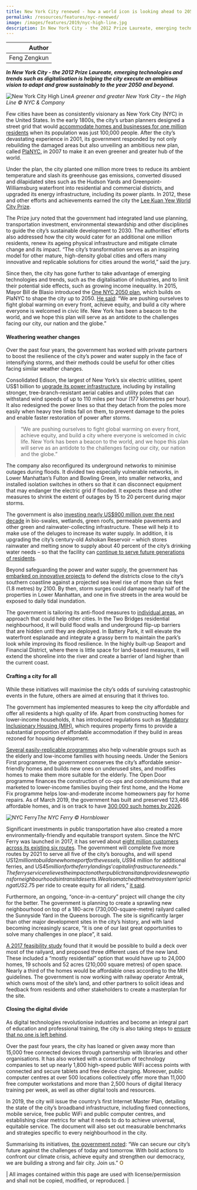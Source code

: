 ```yaml
---
title: New York City renewed - how a world icon is looking ahead to 2050
permalink: /resources/features/nyc-renewed/
image: /images/features/2019/nyc-high-line.jpg
description: In New York City - the 2012 Prize Laureate, emerging technologies and trends such as digitalisation is helping the city execute an ambitious vision to adapt and grow sustainably to the year 2050 and beyond. 
---
```


| Author |
|---:|
| Feng Zengkun |

***In New York City - the 2012 Prize Laureate, emerging technologies and trends such as digitalisation is helping the city execute an ambitious vision to adapt and grow sustainably to the year 2050 and beyond.***

![New York City High Line](/images/features/2019/nyc-high-line.jpg/)*A greener and greater New York City – the High Line © NYC & Company*

Few cities have been as consistently visionary as New York City (NYC) in the United States. In the early 1800s, the city’s urban planners designed a street grid that would [accommodate homes and businesses for one million residents](https://www.thirteen.org/metrofocus/2011/12/is-the-grid-locked-reimagining-manhattans-master-plan/) when its population was just 100,000 people. After the city’s devastating experience in 2001, its government responded by not only rebuilding the damaged areas but also unveiling an ambitious new plan, called [PlaNYC](http://www.nyc.gov/html/planyc/downloads/pdf/publications/full_report_2007.pdf), in 2007 to make it an even greener and greater hub of the world. 

Under the plan, the city planted one million more trees to reduce its ambient temperature and slash its greenhouse gas emissions, converted disused and dilapidated sites such as the Hudson Yards and Greenpoint-Williamsburg waterfront into residential and commercial districts, and upgraded its energy infrastructure, including its power plants. In 2012, these and other efforts and achievements earned the city the [Lee Kuan Yew World City Prize](https://www.leekuanyewworldcityprize.com.sg/laureates/laureates/2012/new-york-city). 

The Prize jury noted that the government had integrated land use planning, transportation investment, environmental stewardship and other disciplines to guide the city’s sustainable development to 2030. The authorities’ efforts also addressed how the city would cater for an additional one million residents, renew its ageing physical infrastructure and mitigate climate change and its impact. “The city’s transformation serves as an inspiring model for other mature, high-density global cities and offers many innovative and replicable solutions for cities around the world,” said the jury. 

Since then, the city has gone further to take advantage of emerging technologies and trends, such as the digitalisation of industries, and to limit their potential side effects, such as growing income inequality. In 2015, Mayor Bill de Blasio introduced the [One NYC 2050 plan](http://onenyc.cityofnewyork.us/), which builds on PlaNYC to shape the city up to 2050. [He said](http://onenyc.cityofnewyork.us/strategies/onenyc-2050/): “We are pushing ourselves to fight global warming on every front, achieve equity, and build a city where everyone is welcomed in civic life. New York has been a beacon to the world, and we hope this plan will serve as an antidote to the challenges facing our city, our nation and the globe.” 

#### **Weathering weather changes**

Over the past four years, the government has worked with private partners to boost the resilience of the city’s power and water supply in the face of intensifying storms, and their methods could be useful for other cities facing similar weather changes. 

Consolidated Edison, the largest of New York’s six electric utilities, spent US$1 billion to [upgrade its power infrastructure](https://www.coned.com/en/our-energy-future/our-energy-projects/storm-hardening-enhancement-plan), including by installing stronger, tree-branch-resistant aerial cables and utility poles that can withstand wind speeds of up to 110 miles per hour (177 kilometres per hour). It also redesigned the power lines so that they detach from the poles more easily when heavy tree limbs fall on them, to prevent damage to the poles and enable faster restoration of power after storms. 

> “We are pushing ourselves to fight global warming on every front, achieve equity, and build a city where everyone is welcomed in civic life. New York has been a beacon to the world, and we hope this plan will serve as an antidote to the challenges facing our city, our nation and the globe.”

The company also reconfigured its underground networks to minimise outages during floods. It divided two especially vulnerable networks, in Lower Manhattan’s Fulton and Bowling Green, into smaller networks, and installed isolation switches in others so that it can disconnect equipment that may endanger the electric grid if flooded. It expects these and other measures to shrink the extent of outages by 15 to 20 percent during major storms. 

The government is also [investing nearly US$900 million over the next decade](https://www1.nyc.gov/assets/omb/downloads/pdf/typ4-19.pdf) in bio-swales, wetlands, green roofs, permeable pavements and other green and rainwater-collecting infrastructure. These will help it to make use of the deluges to increase its water supply. In addition, it is upgrading the city’s century-old Ashokan Reservoir – which stores rainwater and melting snow to supply about 40 percent of the city’s drinking water needs – so that the facility can [continue to serve future generations of residents](https://www1.nyc.gov/html/dep/html/press_releases/17-067pr.shtml#.XS7IxVB7lsM). 

Beyond safeguarding the power and water supply, the government has [embarked on innovative projects](https://www1.nyc.gov/site/lmcr/background/background.page) to defend the districts close to the city’s southern coastline against a projected sea level rise of more than six feet (1.8 metres) by 2100. By then, storm surges could damage nearly half of the properties in Lower Manhattan, and one in five streets in the area would be exposed to daily tidal inundation. 

The government is tailoring its anti-flood measures to [individual areas](https://www1.nyc.gov/site/lmcr/progress/progress.page), an approach that could help other cities. In the Two Bridges residential neighbourhood, it will build flood walls and underground flip-up barriers that are hidden until they are deployed. In Battery Park, it will elevate the waterfront esplanade and integrate a grassy berm to maintain the park’s look while improving its flood resilience. In the highly built-up Seaport and Financial District, where there is little space for land-based measures, it will extend the shoreline into the river and create a barrier of land higher than the current coast. 

#### **Crafting a city for all**

While these initiatives will maximise the city’s odds of surviving catastrophic events in the future, others are aimed at ensuring that it thrives too. 

The government has implemented measures to keep the city affordable and offer all residents a high quality of life. Apart from constructing homes for lower-income households, it has introduced regulations such as [Mandatory Inclusionary Housing (MIH)](https://council.nyc.gov/land-use/plans/mih-zqa/mih/), which requires property firms to provide a substantial proportion of affordable accommodation if they build in areas rezoned for housing development. 

[Several easily-replicable programmes](https://www1.nyc.gov/assets/hpd/downloads/pdf/about/hny-2.pdf) also help vulnerable groups such as the elderly and low-income families with housing needs. Under the Seniors First programme, the government conserves the city’s affordable senior-friendly homes and builds new ones on underused sites, and modifies homes to make them more suitable for the elderly. The Open Door programme finances the construction of co-ops and condominiums that are marketed to lower-income families buying their first home, and the Home Fix programme helps low-and-moderate income homeowners pay for home repairs. As of March 2019, the government has built and preserved 123,466 affordable homes, and is on track to have [300,000 such homes by 2026](https://www1.nyc.gov/site/housing/action/housing.page). 

![NYC Ferry](/images/features/2019/nyc-ferry.jpg)*The NYC Ferry © Hornblower*

Significant investments in public transportation have also created a more environmentally-friendly and equitable transport system. Since the NYC Ferry was launched in 2017, it has served about [eight million customers across its existing six routes](https://www.nycedc.com/press-release/mayor-de-blasio-expands-nyc-ferry-system-connecting-all-five-boroughs). The government will complete five more routes by 2021 to serve all five of the city’s boroughs, and will spend US$12 million to build a new home port for the vessels, US$94 million for additional ferries, and US$45 million for the ferry landings’ capital infrastructure needs. “The ferry service relieves the impact on other public transit and provides new options for neighbourhoods in transit deserts. We also matched the metro system’s pricing at US$2.75 per ride to create equity for all riders,” [it said](https://www.ferry.nyc/about/faq/). 

Furthermore, an ongoing, “once-in-a-century” project will change the city for the better. The government is planning to create a sprawling new neighbourhood on top of a 180-acre (730,000-square-metre) railyard called the Sunnyside Yard in the Queens borough. The site is significantly larger than other major development sites in the city’s history, and with land becoming increasingly scarce, “it is one of our last great opportunities to solve many challenges in one place”, it said. 

[A 2017 feasibility study](https://www.nycedc.com/.../Sunnyside-Yard-Feasibility-Study-2017-Full-Report.pdfv) found that it would be possible to build a deck over most of the railyard, and proposed three different uses of the new land. These included a “mostly residential” option that would have up to 24,000 homes, 19 schools and 52 acres (210,000 square metres) of open space. Nearly a third of the homes would be affordable ones according to the MIH guidelines. The government is now working with railway operator Amtrak, which owns most of the site’s land, and other partners to solicit ideas and feedback from residents and other stakeholders to create a masterplan for the site. 

#### **Closing the digital divide**

As digital technologies revolutionise industries and become an integral part of education and professional training, the city is also taking steps to [ensure that no one is left behind](http://onenyc.cityofnewyork.us/strategies/modern-infrastructure/). 

Over the past four years, the city has loaned or given away more than 15,000 free connected devices through partnership with libraries and other organisations. It has also worked with a consortium of technology companies to set up nearly 1,800 high-speed public WiFi access points with connected and secure tablets and free device charging. Moreover, public computer centres at over 500 locations collectively offer more than 11,000 free computer workstations and more than 2,500 hours of digital literacy training per week, as well as other digital tools and resources. 

In 2019, the city will issue the country’s first Internet Master Plan, detailing the state of the city’s broadband infrastructure, including fixed connections, mobile service, free public WiFi and public computer centres, and establishing clear metrics for what it needs to do to achieve universal, equitable service. The document will also set out measurable benchmarks and strategies specific to every neighbourhood in the city. 

Summarising its initiatives, [the government noted](https://www1.nyc.gov/site/cpp/index.page): “We can secure our city’s future against the challenges of today and tomorrow. With bold actions to confront our climate crisis, achieve equity and strengthen our democracy, we are building a strong and fair city. Join us.” **<font color="#967942">O</font>**

| All images contained within this page are used with license/permission and shall not be copied, modified, or reproduced. |
